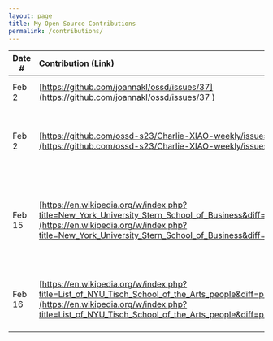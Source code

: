 ```yaml
---
layout: page
title: My Open Source Contributions
permalink: /contributions/
---
```


<!--
Type of the contribution should be "Wikipedia edit", "OpenStreet Map feature", "Documentation", "Course website", "Blog",
"Browser Add-on", etc.

The description should include a brief summary of what you did.

The link should bring us to a public page that shows your contribution. 

Replace the first row with your own contribution. 

-->





| Date #       | Contribution (Link)  | Type  | Description |
|---|:---|:---|:---|
| Feb 2   | [https://github.com/joannakl/ossd/issues/37](https://github.com/joannakl/ossd/issues/37 )   | course website    |   I fixed an outdated link.    |
|  Feb 2   | [https://github.com/ossd-s23/Charlie-XIAO-weekly/issues/1](https://github.com/ossd-s23/Charlie-XIAO-weekly/issues/1)    |  student's weekly blog   |  I opened an issue to correct typos in Week 1 blog.   |
|  Feb 15   |   [https://en.wikipedia.org/w/index.php?title=New_York_University_Stern_School_of_Business&diff=prev&oldid=1139579756](https://en.wikipedia.org/w/index.php?title=New_York_University_Stern_School_of_Business&diff=prev&oldid=1139579756)  |  Wikipedia edit   |   I updated information about the number of students enrolled in Stern and the number of faculty.   |
| Feb 16  | [https://en.wikipedia.org/w/index.php?title=List_of_NYU_Tisch_School_of_the_Arts_people&diff=prev&oldid=1139826233](https://en.wikipedia.org/w/index.php?title=List_of_NYU_Tisch_School_of_the_Arts_people&diff=prev&oldid=1139826233)  |   Wikipedia addition | I added Stephanie Hsu to the list of NYU Tisch graduates.
